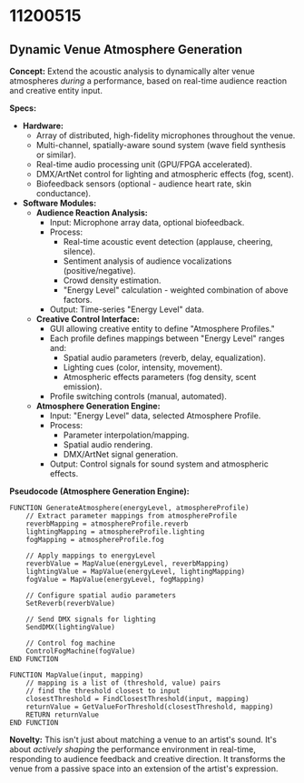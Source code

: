 # 11200515

## Dynamic Venue Atmosphere Generation

**Concept:** Extend the acoustic analysis to dynamically alter venue atmospheres *during* a performance, based on real-time audience reaction and creative entity input.

**Specs:**

*   **Hardware:**
    *   Array of distributed, high-fidelity microphones throughout the venue.
    *   Multi-channel, spatially-aware sound system (wave field synthesis or similar).
    *   Real-time audio processing unit (GPU/FPGA accelerated).
    *   DMX/ArtNet control for lighting and atmospheric effects (fog, scent).
    *   Biofeedback sensors (optional - audience heart rate, skin conductance).
*   **Software Modules:**
    *   **Audience Reaction Analysis:**
        *   Input: Microphone array data, optional biofeedback.
        *   Process:
            *   Real-time acoustic event detection (applause, cheering, silence).
            *   Sentiment analysis of audience vocalizations (positive/negative).
            *   Crowd density estimation.
            *   "Energy Level" calculation - weighted combination of above factors.
        *   Output: Time-series "Energy Level" data.
    *   **Creative Control Interface:**
        *   GUI allowing creative entity to define "Atmosphere Profiles."
        *   Each profile defines mappings between "Energy Level" ranges and:
            *   Spatial audio parameters (reverb, delay, equalization).
            *   Lighting cues (color, intensity, movement).
            *   Atmospheric effects parameters (fog density, scent emission).
        *   Profile switching controls (manual, automated).
    *   **Atmosphere Generation Engine:**
        *   Input: "Energy Level" data, selected Atmosphere Profile.
        *   Process:
            *   Parameter interpolation/mapping.
            *   Spatial audio rendering.
            *   DMX/ArtNet signal generation.
        *   Output: Control signals for sound system and atmospheric effects.

**Pseudocode (Atmosphere Generation Engine):**

```
FUNCTION GenerateAtmosphere(energyLevel, atmosphereProfile)
    // Extract parameter mappings from atmosphereProfile
    reverbMapping = atmosphereProfile.reverb
    lightingMapping = atmosphereProfile.lighting
    fogMapping = atmosphereProfile.fog

    // Apply mappings to energyLevel
    reverbValue = MapValue(energyLevel, reverbMapping)
    lightingValue = MapValue(energyLevel, lightingMapping)
    fogValue = MapValue(energyLevel, fogMapping)

    // Configure spatial audio parameters
    SetReverb(reverbValue)

    // Send DMX signals for lighting
    SendDMX(lightingValue)

    // Control fog machine
    ControlFogMachine(fogValue)
END FUNCTION

FUNCTION MapValue(input, mapping)
    // mapping is a list of (threshold, value) pairs
    // find the threshold closest to input
    closestThreshold = FindClosestThreshold(input, mapping)
    returnValue = GetValueForThreshold(closestThreshold, mapping)
    RETURN returnValue
END FUNCTION
```

**Novelty:** This isn't just about matching a venue to an artist's sound. It's about *actively shaping* the performance environment in real-time, responding to audience feedback and creative direction. It transforms the venue from a passive space into an extension of the artist's expression.